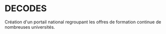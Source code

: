 # DECODES
Création d'un portail national regroupant les offres de formation continue de nombreuses universités.
